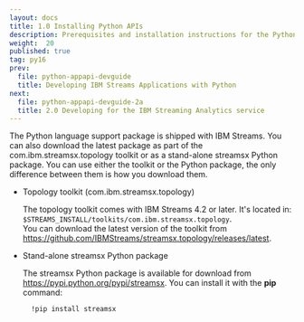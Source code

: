 ```yaml
---
layout: docs
title: 1.0 Installing Python APIs
description: Prerequisites and installation instructions for the Python Application API
weight:  20
published: true
tag: py16
prev:
  file: python-appapi-devguide
  title: Developing IBM Streams Applications with Python
next:
  file: python-appapi-devguide-2a
  title: 2.0 Developing for the IBM Streaming Analytics service
---
```


The Python language support package is shipped with IBM Streams. You can also download the latest package as part of the com.ibm.streamsx.topology toolkit or as a stand-alone streamsx Python package. You can use either the toolkit or the Python package, the only difference between them is how you download them.

* Topology toolkit (com.ibm.streamsx.topology)

  The topology toolkit comes with IBM Streams 4.2 or later. It's located in: `$STREAMS_INSTALL/toolkits/com.ibm.streamsx.topology`.
  <br>You can download the latest version of the toolkit from https://github.com/IBMStreams/streamsx.topology/releases/latest.

* Stand-alone streamsx Python package

  The streamsx Python package is available for download from https://pypi.python.org/pypi/streamsx. You can install it with the **pip** command:

        !pip install streamsx
        
